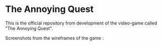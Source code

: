 # The Annoying Quest

This is the official repository from development of the video-game called "The Annoying Quest".

Screenshots from the wireframes of the game :
